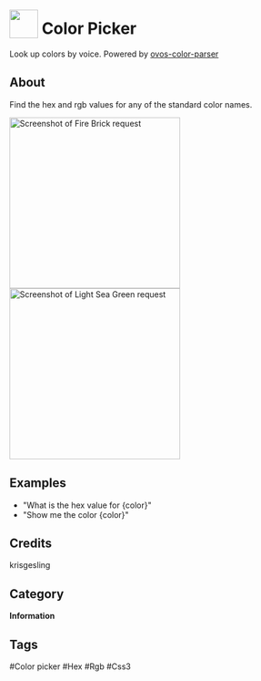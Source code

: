 # <img src="https://raw.githack.com/FortAwesome/Font-Awesome/master/svgs/solid/palette.svg" card_color="#22A7F0" width="50" height="50" style="vertical-align:bottom"/> Color Picker
Look up colors by voice. Powered by [ovos-color-parser](https://github.com/OpenVoiceOS/ovos-color-parser)

## About
Find the hex and rgb values for any of the standard color names.

<p float="left">
  <img src="screenshots/screenshot-color-fire-brick.png" width="300" alt="Screenshot of Fire Brick request" />
  <img src="screenshots/screenshot-color-light-sea-green.png" width="300" alt="Screenshot of Light Sea Green request" />
</p>

## Examples
* "What is the hex value for {color}"
* "Show me the color {color}"

## Credits
krisgesling

## Category
**Information**

## Tags
#Color picker
#Hex
#Rgb
#Css3

